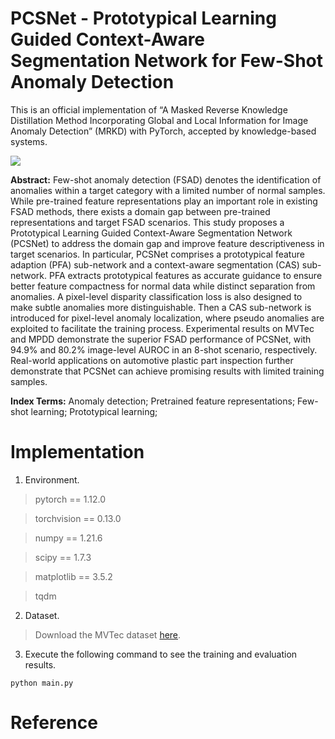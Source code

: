 # PCSNet - Prototypical Learning Guided Context-Aware Segmentation Network for Few-Shot Anomaly Detection

This is an official implementation of “A Masked Reverse Knowledge Distillation Method Incorporating Global and Local Information for Image Anomaly Detection” (MRKD) with PyTorch, accepted by knowledge-based systems.

![](https://github.com/yuxin-jiang/PCSNet/blob/main/Figure/figure1.png)

**Abstract:** Few-shot anomaly detection (FSAD) denotes the identification of anomalies within a target category with a limited number of normal samples. While pre-trained feature representations play an important role in existing FSAD methods, there exists a domain gap between pre-trained representations and target FSAD scenarios. This study proposes a Prototypical Learning Guided Context-Aware Segmentation Network (PCSNet) to address the domain gap and improve feature descriptiveness in target scenarios. In particular, PCSNet comprises a prototypical feature adaption (PFA) sub-network and a context-aware segmentation (CAS) sub-network. PFA extracts prototypical features as accurate guidance to ensure better feature compactness for normal data while distinct separation from anomalies. A pixel-level disparity classification loss is also designed to make subtle anomalies more distinguishable. Then a CAS sub-network is introduced for pixel-level anomaly localization, where pseudo anomalies are exploited to facilitate the training process. Experimental results on MVTec and MPDD demonstrate the superior FSAD performance of PCSNet, with 94.9% and 80.2% image-level AUROC in an 8-shot scenario, respectively. Real-world applications on automotive plastic part inspection further demonstrate that PCSNet can achieve promising results with limited training samples. 

**Index Terms:** Anomaly detection; Pretrained feature representations; Few-shot learning; Prototypical learning; 

# Implementation
1. Environment.<br />
>pytorch == 1.12.0

>torchvision == 0.13.0

>numpy == 1.21.6

>scipy == 1.7.3

>matplotlib == 3.5.2

>tqdm

2. Dataset.<br />
>Download the MVTec dataset [here](https://www.mvtec.com/company/research/datasets/mvtec-ad).<br />

3. Execute the following command to see the training and evaluation results.<br />
```
python main.py
```
# Reference
```
